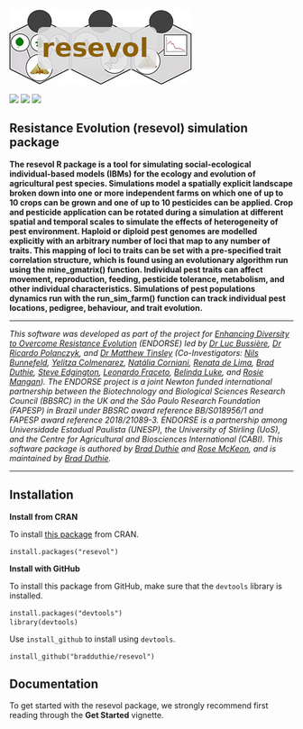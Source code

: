 ![](https://raw.githubusercontent.com/bradduthie/resevol/6b5f68620fb1f45f0bfdc5aa4e853a8305d04bf5/notebook/images/resevol_logo.png)

[![](http://www.r-pkg.org/badges/version/resevol?color=yellowgreen)](https://cran.r-project.org/package=resevol) [![](https://cranlogs.r-pkg.org:443/badges/grand-total/resevol?color=yellowgreen)](https://cranlogs.r-pkg.org:443/badges/grand-total/resevol)
[![](https://cranlogs.r-pkg.org:443/badges/last-month/resevol?color=yellowgreen)](https://cranlogs.r-pkg.org:443/badges/last-month/resevol)


Resistance Evolution (resevol) simulation package
--------------------------------------------------------------------------------

**The resevol R package is a tool for simulating social-ecological individual-based models (IBMs) for the ecology and evolution of agricultural pest species. Simulations model a spatially explicit landscape broken down into one or more independent farms on which one of up to 10 crops can be grown and one of up to 10 pesticides can be applied. Crop and pesticide application can be rotated during a simulation at different spatial and temporal scales to simulate the effects of heterogeneity of pest environment. Haploid or diploid pest genomes are modelled explicitly with an arbitrary number of loci that map to any number of traits. This mapping of loci to traits can be set with a pre-specified trait correlation structure, which is found using an evolutionary algorithm run using the mine_gmatrix() function. Individual pest traits can affect movement, reproduction, feeding, pesticide tolerance, metabolism, and other individual characteristics. Simulations of pest populations dynamics run with the run_sim_farm() function can track individual pest locations, pedigree, behaviour, and trait evolution.**

--------------------------------------------------------------------------------

*This software was developed as part of the project for [Enhancing Diversity to Overcome Resistance Evolution](https://gtr.ukri.org/projects?ref=BB%2FS018956%2F1) (ENDORSE) led by [Dr Luc Bussi&egrave;re](https://lucbussiere.com/), [Dr Ricardo Polanczyk](https://www.fcav.unesp.br/#!/docentes/ricardo-antonio-polanczyk/), and [Dr Matthew Tinsley](https://www.stir.ac.uk/people/256411) (Co-Investigators: [Nils Bunnefeld](https://www.stir.ac.uk/people/257162), [Yelitza Colmenarez](https://www.cabi.org/cabi-people/yelitza-colmenarez/), [Nat&aacute;lia Corniani](https://www.cabi.org/cabi-people/natalia-corniani/), [Renata de Lima](https://bv.fapesp.br/en/pesquisador/46301/renata-de-lima/), [Brad Duthie](https://bradduthie.github.io), [Steve Edgington](https://www.cabi.org/cabi-people/steven-edgington/), [Leonardo Fraceto](https://bv.fapesp.br/en/pesquisador/3059/leonardo-fernandes-fraceto/), [Belinda Luke](https://www.cabi.org/cabi-people/belinda-luke/), and [Rosie Mangan](https://sites.google.com/site/rosemarygmangan/home)). The ENDORSE project is a joint Newton funded international partnership between the Biotechnology and Biological Sciences Research Council (BBSRC) in the UK and the S&atilde;o Paulo Research Foundation (FAPESP) in Brazil under BBSRC award reference BB/S018956/1 and FAPESP award reference 2018/21089-3. ENDORSE is a partnership among Universidade Estadual Paulista (UNESP), the University of Stirling (UoS), and the Centre for Agricultural and Biosciences International (CABI). This software package is authored by [Brad Duthie](https://github.com/bradduthie) and [Rose McKeon](https://github.com/rosemckeon), and is maintained by [Brad Duthie](https://github.com/bradduthie).*

--------------------------------------------------------------------------------


## Installation

**Install from CRAN**

To install [this package](https://CRAN.R-project.org/package=resevol) from CRAN.

```
install.packages("resevol")
```

**Install with GitHub**

To install this package from GitHub, make sure that the `devtools` library is installed.

```
install.packages("devtools")
library(devtools)
```

Use `install_github` to install using `devtools`.

```
install_github("bradduthie/resevol")
```


## Documentation

To get started with the resevol package, we strongly recommend first reading through the **Get Started** vignette.


